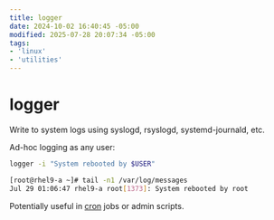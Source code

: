 ```yaml
---
title: logger
date: 2024-10-02 16:40:45 -05:00
modified: 2025-07-28 20:07:34 -05:00
tags:
- 'linux'
- 'utilities'
---
```


# logger

Write to system logs using syslogd, rsyslogd, systemd-journald, etc.

Ad-hoc logging as any user:

```bash
logger -i "System rebooted by $USER"
```

```bash
[root@rhel9-a ~]# tail -n1 /var/log/messages
Jul 29 01:06:47 rhel9-a root[1373]: System rebooted by root
```

Potentially useful in [cron](20240508100500-cron.md) jobs or admin scripts.

